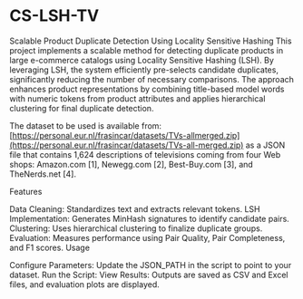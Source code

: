 # CS-LSH-TV
Scalable Product Duplicate Detection Using
Locality Sensitive Hashing
This project implements a scalable method for detecting duplicate products in large e-commerce catalogs using Locality Sensitive Hashing (LSH). By leveraging LSH, the system efficiently pre-selects candidate duplicates, significantly reducing the number of necessary comparisons. The approach enhances product representations by combining title-based model words with numeric tokens from product attributes and applies hierarchical clustering for final duplicate detection.

The dataset to be used is available from: [https://personal.eur.nl/frasincar/datasets/TVs-allmerged.zip](https://personal.eur.nl/frasincar/datasets/TVs-all-merged.zip)
 as a JSON file that contains 1,624 descriptions of televisions coming from four Web
shops: Amazon.com [1], Newegg.com [2], Best-Buy.com [3], and TheNerds.net [4].

Features

Data Cleaning: Standardizes text and extracts relevant tokens.
LSH Implementation: Generates MinHash signatures to identify candidate pairs.
Clustering: Uses hierarchical clustering to finalize duplicate groups.
Evaluation: Measures performance using Pair Quality, Pair Completeness, and F1 scores.
Usage

Configure Parameters: Update the JSON_PATH in the script to point to your dataset.
Run the Script:
View Results: Outputs are saved as CSV and Excel files, and evaluation plots are displayed.
